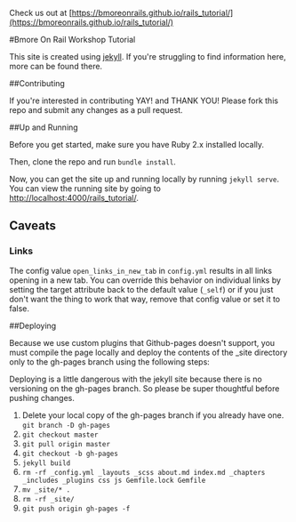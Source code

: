 Check us out at [https://bmoreonrails.github.io/rails_tutorial/](https://bmoreonrails.github.io/rails_tutorial/)

#Bmore On Rail Workshop Tutorial

This site is created using [jekyll](https://jekyllrb.com/). If you're struggling to find information here, more can be found there.

##Contributing

If you're interested in contributing YAY! and THANK YOU! Please fork this repo and submit any changes as a pull request. 

##Up and Running

Before you get started, make sure you have Ruby 2.x installed locally.

Then, clone the repo and run `bundle install`.

Now, you can get the site up and running locally by running `jekyll serve`. You can view the running site by going to [http://localhost:4000/rails_tutorial/](http://localhost:4000/rails_tutorial/).

## Caveats

### Links
The config value `open_links_in_new_tab` in `config.yml` results in all links opening in a new tab. You can override this behavior on individual links by setting the target attribute back to the default value (`_self`) or if you just don't want the thing to work that way, remove that config value or set it to false.

##Deploying

Because we use custom plugins that Github-pages doesn't support, you must compile the page locally and deploy the contents of the _site directory only to the gh-pages branch using the following steps: 

Deploying is a little dangerous with the jekyll site because there is no versioning on the gh-pages branch. So please be super thoughtful before pushing changes. 

1. Delete your local copy of the gh-pages branch if you already have one. `git branch -D gh-pages`
1. `git checkout master`
1. `git pull origin master`
1. `git checkout -b gh-pages`
1. `jekyll build`
1. `rm -rf _config.yml _layouts _scss about.md index.md _chapters _includes _plugins css js Gemfile.lock Gemfile`
1. `mv _site/* .`
1. `rm -rf _site/`
1. `git push origin gh-pages -f`
